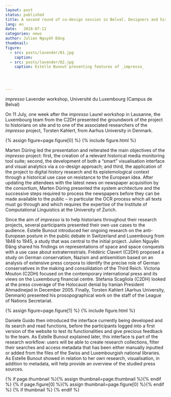 ```yaml
---
layout: post
status: published
title: A second round of co-design session in Belval. Designers and historians discussing the first interface prototype
lang: en
date:   2018-07-11
categories: news
author: Julien Nguyễn Đăng
thumbnail:
figure:
  - src: posts/lavender/01.jpg
    caption:
  - src: posts/lavender/02.jpg  
    caption: Estelle Bunout presenting features of _impresso_




---
```

_impresso_ Lavender workshop, Université du Luxembourg (Campus de Belval)

<!-- more -->

On 11 July, one week after the _impresso_ Laurel workshop in Lausanne, the Luxembourg team from the C2DH presented the groundwork of the project to historians on site and to one of the associated researchers of the _impresso_ project, Torsten Kahlert, from Aarhus University in Denmark.

{% assign figure=page.figure[0] %}
{% include figure.html %}

Marten Düring led the presentation and reiterated the main objectives of the _impresso_ project: first, the creation of a relevant historical media monitoring tool suite; second, the development of both a “smart” visualisation interface and visual analytics via a co-design approach; and third, the application of the project to digital history research and its epistemological context through a historical use case on resistance to the European idea. After updating the attendees with the latest news on newspaper acquisition by the consortium, Marten Düring presented the system architecture and the successive steps required to process the newspapers before they can be made available to the public – in particular the OCR process which all texts must go through and which requires the expertise of the Institute of Computational Linguistics at the University of Zurich.

Since the aim of _impresso_ is to help historians throughout their research projects, several participants presented their own use cases to the audience. Estelle Bunout introduced her ongoing research on the anti-European posture in the public debate in Switzerland and Luxembourg from 1848 to 1945, a study that was central to the initial project. Julien Nguyễn Đăng shared his findings on representations of space and space conquests with a use case about extraterrestrials. Frédéric Clavert (C2DH) proposed a study on German conservatism, Nazism and antisemitism based on an analysis of extensive press corpora to identify the precise role of German conservatives in the making and consolidation of the Third Reich. Victoria Mouton (C2DH) focused on the contemporary international press and its views on the Luxembourg financial centre. Stefania Scagliola (C2DH) looked at the press coverage of the Holocaust denial by Iranian President Ahmadinejad in December 2005. Finally, Torsten Kahlert (Aarhus University, Denmark) presented his prosopographical work on the staff of the League of Nations Secretariat.

{% assign figure=page.figure[1] %}
{% include figure.html %}

Daniele Guido then introduced the interface currently being developed and its search and read functions, before the participants logged into a first version of the website to test its functionalities and give precious feedback to the team. As Estelle Bunout explained later, this interface is part of the research workflow: users will be able to create research collections, filter their searches and access metadata that has been either manually inputted or added from the files of the Swiss and Luxembourgish national libraries. As Estelle Bunout showed in relation to her own research, visualisation, in addition to metadata, will help provide an overview of the studied press sources.


{% if page.thumbnail %}{% assign thumbnail=page.thumbnail %}{% endif %}
{% if page.figure[0] %}{% assign thumbnail=page.figure[0] %}{% endif %}
{% if thumbnail %}
  <meta property="og:image" content="{{ thumbnail.src }}">
{% endif %}
